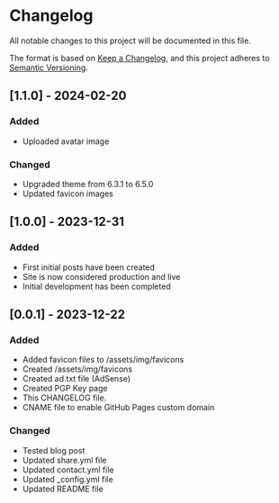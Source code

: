 # Changelog

All notable changes to this project will be documented in this file.

The format is based on [Keep a Changelog](https://keepachangelog.com/en/1.1.0/),
and this project adheres to [Semantic Versioning](https://semver.org/spec/v2.0.0.html).

## [1.1.0] - 2024-02-20

### Added

- Uploaded avatar image

### Changed

- Upgraded theme from 6.3.1 to 6.5.0
- Updated favicon images

## [1.0.0] - 2023-12-31

### Added

- First initial posts have been created
- Site is now considered production and live
- Initial development has been completed

## [0.0.1] - 2023-12-22

### Added

- Added favicon files to /assets/img/favicons
- Created /assets/img/favicons
- Created ad.txt file (AdSense)
- Created PGP Key page
- This CHANGELOG file.
- CNAME file to enable GitHub Pages custom domain

### Changed

- Tested blog post
- Updated share.yml file
- Updated contact.yml file
- Updated _config.yml file
- Updated README file

[//]: # (Types of Changes)
[//]: # (Added)
[//]: # (Changed)
[//]: # (Deprecated)
[//]: # (Removed)
[//]: # (Fixed)
[//]: # (Security)
